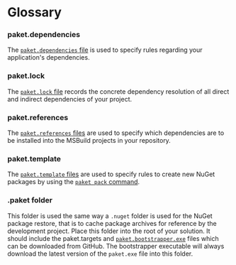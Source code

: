# Glossary

### paket.dependencies

The [`paket.dependencies` file](dependencies-file.html) is used to specify rules regarding your application's dependencies.

### paket.lock

The [`paket.lock` file](lock-file.html) records the concrete dependency resolution of all direct and indirect dependencies of your project.

### paket.references

The [`paket.references` files](references-files.html) are used to specify which dependencies are to be installed into the MSBuild projects in your repository.

### paket.template

The [`paket.template` files](template-files.html) are used to specify rules to create new NuGet packages by using the [`paket pack` command](paket-pack.html).

### .paket folder

This folder is used the same way a `.nuget` folder is used for the NuGet package restore, that is to cache package archives for reference by the development project. Place this folder into the root of your solution. 
It should include the paket.targets and [`paket.bootstrapper.exe`](https://github.com/fsprojects/Paket/releases/latest) files which can be downloaded from GitHub. 
The bootstrapper executable will always download the latest version of the `paket.exe` file into this folder.
